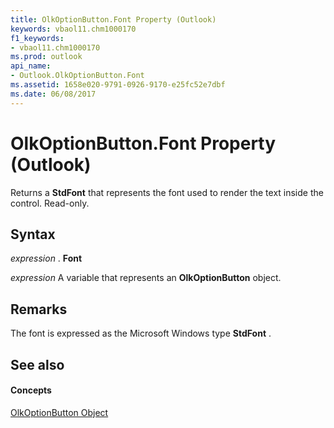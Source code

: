 ```yaml
---
title: OlkOptionButton.Font Property (Outlook)
keywords: vbaol11.chm1000170
f1_keywords:
- vbaol11.chm1000170
ms.prod: outlook
api_name:
- Outlook.OlkOptionButton.Font
ms.assetid: 1658e020-9791-0926-9170-e25fc52e7dbf
ms.date: 06/08/2017
---
```



# OlkOptionButton.Font Property (Outlook)

Returns a **StdFont** that represents the font used to render the text inside the control. Read-only.


## Syntax

 _expression_ . **Font**

 _expression_ A variable that represents an **OlkOptionButton** object.


## Remarks

The font is expressed as the Microsoft Windows type **StdFont** .


## See also


#### Concepts


[OlkOptionButton Object](olkoptionbutton-object-outlook.md)

